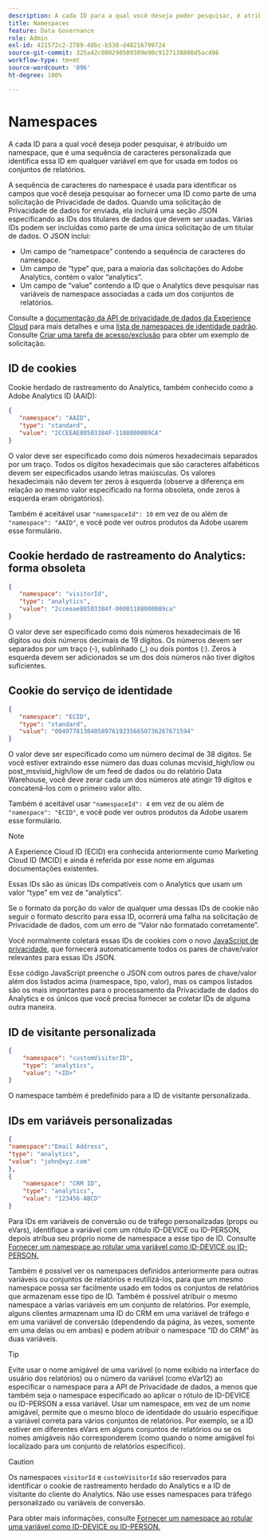 ```yaml
---
description: A cada ID para a qual você deseja poder pesquisar, é atribuído um namespace, que é uma sequência de caracteres personalizada que identifica essa ID em qualquer variável em que for usada em todos os conjuntos de relatórios.
title: Namespaces
feature: Data Governance
role: Admin
exl-id: 421572c2-2789-48bc-b530-d48216799724
source-git-commit: 325a42c080290509309e90c9127138800d5ac496
workflow-type: tm+mt
source-wordcount: '896'
ht-degree: 100%

---
```


# Namespaces

A cada ID para a qual você deseja poder pesquisar, é atribuído um namespace, que é uma sequência de caracteres personalizada que identifica essa ID em qualquer variável em que for usada em todos os conjuntos de relatórios.

A sequência de caracteres do namespace é usada para identificar os campos que você deseja pesquisar ao fornecer uma ID como parte de uma solicitação de Privacidade de dados. Quando uma solicitação de Privacidade de dados for enviada, ela incluirá uma seção JSON especificando as IDs dos titulares de dados que devem ser usadas. Várias IDs podem ser incluídas como parte de uma única solicitação de um titular de dados. O JSON inclui:

* Um campo de “namespace” contendo a sequência de caracteres do namespace.
* Um campo de “type” que, para a maioria das solicitações do Adobe Analytics, contém o valor “analytics”.
* Um campo de “value” contendo a ID que o Analytics deve pesquisar nas variáveis de namespace associadas a cada um dos conjuntos de relatórios.

Consulte a [documentação da API de privacidade de dados da Experience Cloud](https://experienceleague.adobe.com/pt-br/docs/experience-platform/privacy/api/overview) para mais detalhes e uma [lista de namespaces de identidade padrão](https://experienceleague.adobe.com/pt-br/docs/experience-platform/privacy/api/appendix#standard-namespaces). Consulte [Criar uma tarefa de acesso/exclusão](https://experienceleague.adobe.com/pt-br/docs/experience-platform/privacy/api/privacy-jobs#access-delete) para obter um exemplo de solicitação.

## ID de cookies

Cookie herdado de rastreamento do Analytics, também conhecido como a Adobe Analytics ID (AAID):

```json
{
   "namespace": "AAID",
   "type": "standard",
   "value": "2CCEEAE88503384F-1188000089CA"
}
```

O valor deve ser especificado como dois números hexadecimais separados por um traço. Todos os dígitos hexadecimais que são caracteres alfabéticos devem ser especificados usando letras maiúsculas. Os valores hexadecimais não devem ter zeros à esquerda (observe a diferença em relação ao mesmo valor especificado na forma obsoleta, onde zeros à esquerda eram obrigatórios).

Também é aceitável usar `"namespaceId": 10` em vez de ou além de `"namespace": "AAID"`, e você pode ver outros produtos da Adobe usarem esse formulário.

## Cookie herdado de rastreamento do Analytics: forma obsoleta

```json
{
   "namespace": "visitorId",
   "type": "analytics",
   "value": "2cceeae88503384f-00001188000089ca"
}
```

O valor deve ser especificado como dois números hexadecimais de 16 dígitos ou dois números decimais de 19 dígitos. Os números devem ser separados por um traço (-), sublinhado (_) ou dois pontos (:). Zeros à esquerda devem ser adicionados se um dos dois números não tiver dígitos suficientes.

## Cookie do serviço de identidade

```json
{
   "namespace": "ECID",
   "type": "standard",
   "value": "00497781304058976192356650736267671594"
}
```

O valor deve ser especificado como um número decimal de 38 dígitos. Se você estiver extraindo esse número das duas colunas mcvisid\_high/low ou post\_msvisid\_high/low de um feed de dados ou do relatório Data Warehouse, você deve zerar cada um dos números até atingir 19 dígitos e concatená-los com o primeiro valor alto.

Também é aceitável usar `"namespaceId": 4` em vez de ou além de `"namespace": "ECID"`, e você pode ver outros produtos da Adobe usarem esse formulário.

>[!NOTE]
>
>A Experience Cloud ID (ECID) era conhecida anteriormente como Marketing Cloud ID (MCID) e ainda é referida por esse nome em algumas documentações existentes.
>
>Essas IDs são as únicas IDs compatíveis com o Analytics que usam um valor “type” em vez de “analytics”.

Se o formato da porção do valor de qualquer uma dessas IDs de cookie não seguir o formato descrito para essa ID, ocorrerá uma falha na solicitação de Privacidade de dados, com um erro de “Valor não formatado corretamente”.

Você normalmente coletará essas IDs de cookies com o novo [JavaScript de privacidade](https://developer.adobe.com/experience-platform-apis/references/privacy-service/), que fornecerá automaticamente todos os pares de chave/valor relevantes para essas IDs JSON.

Esse código JavaScript preenche o JSON com outros pares de chave/valor além dos listados acima (namespace, tipo, valor), mas os campos listados são os mais importantes para o processamento da Privacidade de dados do Analytics e os únicos que você precisa fornecer se coletar IDs de alguma outra maneira.

## ID de visitante personalizada

```json
{
    "namespace": "customVisitorID",
    "type": "analytics",
    "value": "<ID>"
}
```

O namespace também é predefinido para a ID de visitante personalizada.

## IDs em variáveis personalizadas

```json
{
"namespace":"Email Address",
"type": "analytics", 
"value": "john@xyz.com" 
}, 
{
    "namespace": "CRM ID", 
    "type": "analytics",
    "value": "123456-ABCD" 
}
```

Para IDs em variáveis de conversão ou de tráfego personalizadas (props ou eVars), identifique a variável com um rótulo ID-DEVICE ou ID-PERSON, depois atribua seu próprio nome de namespace a esse tipo de ID. Consulte [Fornecer um namespace ao rotular uma variável como ID-DEVICE ou ID-PERSON.](/help/admin/tools/privacy-labeling/labels.md)

Também é possível ver os namespaces definidos anteriormente para outras variáveis ou conjuntos de relatórios e reutilizá-los, para que um mesmo namespace possa ser facilmente usado em todos os conjuntos de relatórios que armazenam esse tipo de ID. Também é possível atribuir o mesmo namespace a várias variáveis em um conjunto de relatórios. Por exemplo, alguns clientes armazenam uma ID do CRM em uma variável de tráfego e em uma variável de conversão (dependendo da página, às vezes, somente em uma delas ou em ambas) e podem atribuir o namespace “ID do CRM” às duas variáveis.

>[!TIP]
>
>Evite usar o nome amigável de uma variável (o nome exibido na interface do usuário dos relatórios) ou o número da variável (como eVar12) ao especificar o namespace para a API de Privacidade de dados, a menos que também seja o namespace especificado ao aplicar o rótulo de ID-DEVICE ou ID-PERSON a essa variável. Usar um namespace, em vez de um nome amigável, permite que o mesmo bloco de identidade do usuário especifique a variável correta para vários conjuntos de relatórios. Por exemplo, se a ID estiver em diferentes eVars em alguns conjuntos de relatórios ou se os nomes amigáveis não corresponderem (como quando o nome amigável foi localizado para um conjunto de relatórios específico).

>[!CAUTION]
>
>Os namespaces `visitorId` e `customVisitorId` são reservados para identificar o cookie de rastreamento herdado do Analytics e a ID de visitante do cliente do Analytics. Não use esses namespaces para tráfego personalizado ou variáveis de conversão.

Para obter mais informações, consulte [Fornecer um namespace ao rotular uma variável como ID-DEVICE ou ID-PERSON.](/help/admin/tools/privacy-labeling/labels.md)

